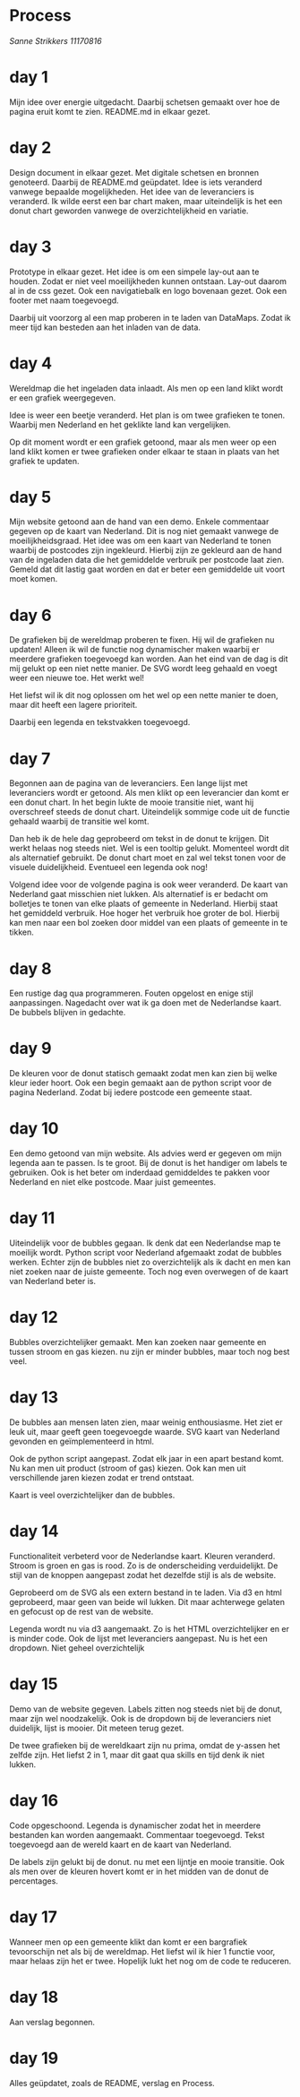 # Process
###### Sanne Strikkers 11170816

# day 1
Mijn idee over energie uitgedacht. Daarbij schetsen gemaakt over hoe de pagina eruit komt te zien. README.md in elkaar gezet.

# day 2
Design document in elkaar gezet. Met digitale schetsen en bronnen genoteerd. Daarbij de README.md geüpdatet. Idee is iets veranderd vanwege bepaalde mogelijkheden. Het idee van de leveranciers is veranderd. Ik wilde eerst een bar chart maken, maar uiteindelijk is het een donut chart geworden vanwege de overzichtelijkheid en variatie.

# day 3
Prototype in elkaar gezet. Het idee is om een simpele lay-out aan te houden. Zodat er niet veel moeilijkheden kunnen ontstaan. Lay-out daarom al in de css gezet. Ook een navigatiebalk en logo bovenaan gezet. Ook een footer met naam toegevoegd. 

Daarbij uit voorzorg al een map proberen in te laden van DataMaps. Zodat ik meer tijd kan besteden aan het inladen van de data.

# day 4
Wereldmap die het ingeladen data inlaadt. Als men op een land klikt wordt er een grafiek weergegeven.

Idee is weer een beetje veranderd. Het plan is om twee grafieken te tonen. Waarbij men Nederland en het geklikte land kan vergelijken.

Op dit moment wordt er een grafiek getoond, maar als men weer op een land klikt komen er twee grafieken onder elkaar te staan in plaats van het grafiek te updaten.

# day 5
Mijn website getoond aan de hand van een demo. Enkele commentaar gegeven op de kaart van Nederland. Dit is nog niet gemaakt vanwege de moeilijkheidsgraad. Het idee was om een kaart van Nederland te tonen waarbij de postcodes zijn ingekleurd. Hierbij zijn ze gekleurd aan de hand van de ingeladen data die het gemiddelde verbruik per postcode laat zien. Gemeld dat dit lastig gaat worden en dat er beter een gemiddelde uit voort moet komen.

# day 6
De grafieken bij de wereldmap proberen te fixen. Hij wil de grafieken nu updaten! Alleen ik wil de functie nog dynamischer maken waarbij er meerdere grafieken toegevoegd kan worden. Aan het eind van de dag is dit mij gelukt op een niet nette manier. De SVG wordt leeg gehaald en voegt weer een nieuwe toe. Het werkt wel!

Het liefst wil ik dit nog oplossen om het wel op een nette manier te doen, maar dit heeft een lagere prioriteit.

Daarbij een legenda en tekstvakken toegevoegd.

# day 7
Begonnen aan de pagina van de leveranciers. Een lange lijst met leveranciers wordt er getoond. Als men klikt op een leverancier dan komt er een donut chart. In het begin lukte de mooie transitie niet, want hij overschreef steeds de donut chart. Uiteindelijk sommige code uit de functie gehaald waarbij de transitie wel komt.

Dan heb ik de hele dag geprobeerd om tekst in de donut te krijgen. Dit werkt helaas nog steeds niet. Wel is een tooltip gelukt. Momenteel wordt dit als alternatief gebruikt. De donut chart moet en zal wel tekst tonen voor de visuele duidelijkheid. Eventueel een legenda ook nog!

Volgend idee voor de volgende pagina is ook weer veranderd. De kaart van Nederland gaat misschien niet lukken. Als alternatief is er bedacht om bolletjes te tonen van elke plaats of gemeente in Nederland. Hierbij staat het gemiddeld verbruik. Hoe hoger het verbruik hoe groter de bol. Hierbij kan men naar een bol zoeken door middel van een plaats of gemeente in te tikken.

# day 8
Een rustige dag qua programmeren. Fouten opgelost en enige stijl aanpassingen. Nagedacht over wat ik ga doen met de Nederlandse kaart. De bubbels blijven in gedachte.

# day 9
De kleuren voor de donut statisch gemaakt zodat men kan zien bij welke kleur ieder hoort.
Ook een begin gemaakt aan de python script voor de pagina Nederland. Zodat bij iedere postcode een gemeente staat.

# day 10
Een demo getoond van mijn website. Als advies werd er gegeven om mijn legenda aan te passen. Is te groot. Bij de donut is het handiger om labels te gebruiken. Ook is het beter om inderdaad gemiddeldes te pakken voor Nederland en niet elke postcode. Maar juist gemeentes.

# day 11
Uiteindelijk voor de bubbles gegaan. Ik denk dat een Nederlandse map te moeilijk wordt. Python script voor Nederland afgemaakt zodat de bubbles werken. Echter zijn de bubbles niet zo overzichtelijk als ik dacht en men kan niet zoeken naar de juiste gemeente. Toch nog even overwegen of de kaart van Nederland beter is.

# day 12
Bubbles overzichtelijker gemaakt. Men kan zoeken naar gemeente en tussen stroom en gas kiezen. nu zijn er minder bubbles, maar toch nog best veel.

# day 13
De bubbles aan mensen laten zien, maar weinig enthousiasme. Het ziet er leuk uit, maar geeft geen toegevoegde waarde. SVG kaart van Nederland gevonden en geïmplementeerd in html. 

Ook de python script aangepast. Zodat elk jaar in een apart bestand komt. Nu kan men uit product (stroom of gas) kiezen. Ook kan men uit verschillende jaren kiezen zodat er trend ontstaat.

Kaart is veel overzichtelijker dan de bubbles.

# day 14
Functionaliteit verbeterd voor de Nederlandse kaart. Kleuren veranderd. Stroom is groen en gas is rood. Zo is de onderscheiding verduidelijkt. De stijl van de knoppen aangepast zodat het dezelfde stijl is als de website.

Geprobeerd om de SVG als een extern bestand in te laden. Via d3 en html geprobeerd, maar geen van beide wil lukken. Dit maar achterwege gelaten en gefocust op de rest van de website.

Legenda wordt nu via d3 aangemaakt. Zo is het HTML overzichtelijker en er is minder code. Ook de lijst met leveranciers aangepast. Nu is het een dropdown. Niet geheel overzichtelijk

# day 15
Demo van de website gegeven. Labels zitten nog steeds niet bij de donut, maar zijn wel noodzakelijk. Ook is de dropdown bij de leveranciers niet duidelijk, lijst is mooier. Dit meteen terug gezet.

De twee grafieken bij de wereldkaart zijn nu prima, omdat de y-assen het zelfde zijn. Het liefst 2 in 1, maar dit gaat qua skills en tijd denk ik niet lukken.

# day 16
Code opgeschoond. Legenda is dynamischer zodat het in meerdere bestanden kan worden aangemaakt. Commentaar toegevoegd. Tekst toegevoegd aan de wereld kaart en de kaart van Nederland.

De labels zijn gelukt bij de donut. nu met een lijntje en mooie transitie. Ook als men over de kleuren hovert komt er in het midden van de donut de percentages.

# day 17
Wanneer men op een gemeente klikt dan komt er een bargrafiek tevoorschijn net als bij de wereldmap. Het liefst wil ik hier 1 functie voor, maar helaas zijn het er twee. Hopelijk lukt het nog om de code te reduceren.

# day 18
Aan verslag begonnen.

# day 19
Alles geüpdatet, zoals de README, verslag en Process.